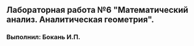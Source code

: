 ## Лабораторная работа №6 "Математический анализ. Аналитическая геометрия".
### Выполнил: Бокань И.П.
